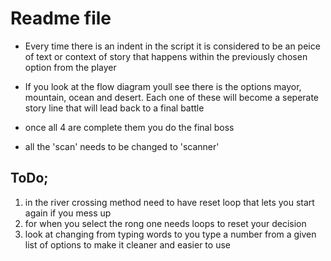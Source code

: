# Readme file 

* Every time there is an indent in the script it is considered to be an peice of text or context of story that happens within the previously chosen option from the player

* If you look at the flow diagram youll see there is the options mayor, mountain, ocean and desert. Each one of these will become a seperate story line that will lead back to a final battle

* once all 4 are complete them you do the final boss

* all the 'scan' needs to be changed to 'scanner'

## ToDo;
1. in the river crossing method need to have reset loop that lets you start again if you mess up
2. for when you select the rong one needs loops to reset your decision
3. look at changing from typing words to you type a number from a given list of options to make it cleaner and easier to use